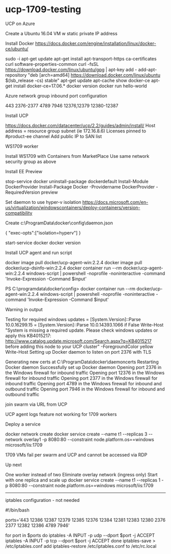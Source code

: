 # ucp-1709-testing

UCP on Azure

Create a Ubuntu 16.04 VM w static private IP address

Install Docker
https://docs.docker.com/engine/installation/linux/docker-ce/ubuntu/

sudo -i
apt-get update
apt-get install apt-transport-https ca-certificates curl software-properties-common
curl -fsSL https://download.docker.com/linux/ubuntu/gpg | apt-key add -
add-apt-repository "deb [arch=amd64] https://download.docker.com/linux/ubuntu $(lsb_release -cs) stable"
apt-get update
apt-cache show docker-ce
apt-get install docker-ce=17.06.*
docker version
docker run hello-world

Azure network group inbound port configuration

443
2376-2377
4789
7946
12376,12379
12380-12387

Install UCP

https://docs.docker.com/datacenter/ucp/2.2/guides/admin/install/ 
Host address = resource group subnet (ie 172.16.8.6)
Licenses pinned to #product-ee channel
Add public IP to SAN list

WS1709 worker

Install WS1709 with Containers from MarketPlace
Use same network security group as above

Install EE Preview

stop-service docker
uninstall-package dockerdefault
Install-Module DockerProvider
Install-Package Docker -Providername DockerProvider -RequiredVersion preview

Set daemon to use hyper-v isolation
https://docs.microsoft.com/en-us/virtualization/windowscontainers/deploy-containers/version-compatibility

Create c:\ProgramData\docker\config\daemon.json

{
    "exec-opts":["isolation=hyperv"]
}

start-service docker
docker version

Install UCP agent and run script

docker image pull docker/ucp-agent-win:2.2.4
docker image pull docker/ucp-dsinfo-win:2.2.4
docker container run --rm docker/ucp-agent-win:2.2.4 windows-script | powershell -noprofile -noninteractive -command 'Invoke-Expression -Command $input'

PS C:\programdata\docker\config> docker container run --rm docker/ucp-agent-win:2.2.4 windows-script | powershell -noprofile -noninteractive -command 'Invoke-Expression -Command $input'

Warning in output

Testing for required windows updates  = [System.Version]::Parse 10.0.16299.15  = [System.Version]::Parse 10.0.14393.1066 if False       Write-Host "System is missing a required update. Please check windows updates or apply this KB4015217: http://www.catalog.update.microsoft.com/Search.aspx?q=KB4015217 before adding this node to your UCP cluster" -ForegroundColor yellow  Write-Host Setting up Docker daemon to listen on port 2376 with TLS

Generating new certs at C:\ProgramData\docker\daemoncerts
Restarting Docker daemon
Successfully set up Docker daemon
Opening port 2376 in the Windows firewall for inbound traffic
Opening port 12376 in the Windows firewall for inbound traffic
Opening port 2377 in the Windows firewall for inbound traffic
Opening port 4789 in the Windows firewall for inbound and outbound traffic
Opening port 7946 in the Windows firewall for inbound and outbound traffic

join swarm via URL from UCP

UCP agent logs feature not working for 1709 workers

Deploy a service

docker network create <overlay1>
docker service create --name t1 --replicas 3 --network overlay1 -p 8080:80 --constraint node.platform.os==windows microsoft/iis:1709

1709 VMs fail per swarm and UCP and cannot be accessed via RDP

Up next

One worker instead of two
Eliminate overlay network (ingress only)
Start with one replica and scale up
docker service create --name t1 --replicas 1 -p 8080:80 --constraint node.platform.os==windows microsoft/iis:1709

------------

iptables configuration - not needed

#!/bin/bash

ports='443 12386 12387 12379 12385 12376 12384 12381 12383 12380 2376 2377 12382 12386 4789 7946'

for port in $ports
do
   iptables -A INPUT -p udp --dport $port -j ACCEPT
   iptables -A INPUT -p tcp --dport $port -j ACCEPT
done
iptables-save > /etc/iptables.conf
add iptables-restore /etc/iptables.conf to /etc/rc.local


